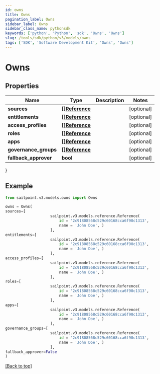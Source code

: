 ```yaml
---
id: owns
title: Owns
pagination_label: Owns
sidebar_label: Owns
sidebar_class_name: pythonsdk
keywords: ['python', 'Python', 'sdk', 'Owns', 'Owns']
slug: /tools/sdk/python/v3/models/owns
tags: ['SDK', 'Software Development Kit', 'Owns', 'Owns']
---
```


# Owns

## Properties

| Name | Type | Description | Notes |
| --- | --- | --- | --- |
| **sources** | [**[]Reference**](reference) |  | [optional] |
| **entitlements** | [**[]Reference**](reference) |  | [optional] |
| **access_profiles** | [**[]Reference**](reference) |  | [optional] |
| **roles** | [**[]Reference**](reference) |  | [optional] |
| **apps** | [**[]Reference**](reference) |  | [optional] |
| **governance_groups** | [**[]Reference**](reference) |  | [optional] |
| **fallback_approver** | **bool** |  | [optional] |

}

## Example

```python
from sailpoint.v3.models.owns import Owns

owns = Owns(
sources=[
                    sailpoint.v3.models.reference.Reference(
                        id = '2c91808568c529c60168cca6f90c1313',
                        name = 'John Doe', )
                    ],
entitlements=[
                    sailpoint.v3.models.reference.Reference(
                        id = '2c91808568c529c60168cca6f90c1313',
                        name = 'John Doe', )
                    ],
access_profiles=[
                    sailpoint.v3.models.reference.Reference(
                        id = '2c91808568c529c60168cca6f90c1313',
                        name = 'John Doe', )
                    ],
roles=[
                    sailpoint.v3.models.reference.Reference(
                        id = '2c91808568c529c60168cca6f90c1313',
                        name = 'John Doe', )
                    ],
apps=[
                    sailpoint.v3.models.reference.Reference(
                        id = '2c91808568c529c60168cca6f90c1313',
                        name = 'John Doe', )
                    ],
governance_groups=[
                    sailpoint.v3.models.reference.Reference(
                        id = '2c91808568c529c60168cca6f90c1313',
                        name = 'John Doe', )
                    ],
fallback_approver=False
)

```

[[Back to top]](#)
